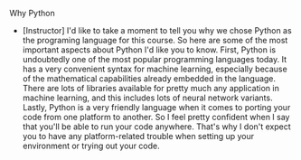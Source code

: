 Why Python
- [Instructor] I'd like to take a moment to tell you why we chose Python as the programing language for this course. So here are some of the most important aspects about Python I'd like you to know. First, Python is undoubtedly one of the most popular programming languages today. It has a very convenient syntax for machine learning, especially because of the mathematical capabilities already embedded in the language. There are lots of libraries available for pretty much any application in machine learning, and this includes lots of neural network variants. Lastly, Python is a very friendly language when it comes to porting your code from one platform to another. So I feel pretty confident when I say that you'll be able to run your code anywhere. That's why I don't expect you to have any platform-related trouble when setting up your environment or trying out your code.